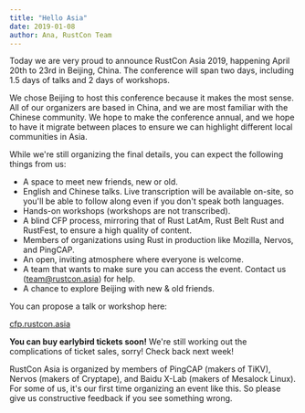```yaml
---
title: "Hello Asia"
date: 2019-01-08
author: Ana, RustCon Team
---
```


Today we are very proud to announce RustCon Asia 2019, happening April 20th to 23rd in Beijing, China. The conference will span two days, including 1.5 days of talks and 2 days of workshops.

<!--more-->

We chose Beijing to host this conference because it makes the most sense. All of our organizers are based in China, and we are most familiar with the Chinese community. We hope to make the conference annual, and we hope to have it migrate between places to ensure we can highlight different local communities in Asia.

While we're still organizing the final details, you can expect the following things from us:

* A space to meet new friends, new or old.
* English and Chinese talks. Live transcription will be available on-site, so you'll be able to follow along even if you don't speak both languages.
* Hands-on workshops (workshops are not transcribed).
* A blind CFP process, mirroring that of Rust LatAm, Rust Belt Rust and RustFest, to ensure a high quality of content.
* Members of organizations using Rust in production like Mozilla, Nervos, and PingCAP.
* An open, inviting atmosphere where everyone is welcome.
* A team that wants to make sure you can access the event. Contact us (team@rustcon.asia) for help.
* A chance to explore Beijing with new & old friends.

You can propose a talk or workshop here:

[cfp.rustcon.asia](https://cfp.rustcon.asia/events/rustcon-asia)

**You can buy earlybird tickets soon!** We're still working out the complications of ticket sales, sorry! Check back next week!

RustCon Asia is organized by members of PingCAP (makers of TiKV), Nervos (makers of Cryptape), and Baidu X-Lab (makers of Mesalock Linux). For some of us, it's our first time organizing an event like this. So please give us constructive feedback if you see something wrong.